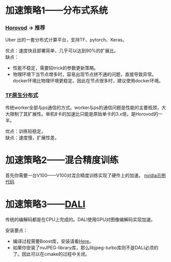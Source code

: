 # 加速策略1——分布式系统

### [Horovod](https://github.com/uber/horovod) -> 推荐
Uber 出的一套分布式计算平台，支持TF、pytorch、Keras。 

优点：速度快且部署简单，几乎可以达到90%的扩展比。 <br>
缺点：<br>
* 性能不稳定，需要较trick的参数更新策略。<br>
* 物理环境下当节点增多时，容易出现节点拼不通的问题，直接导致异常。docker环境比物理环境更稳定。因此在节点很多时，建议使用docker环境。<br>


### [TF原生分布式](https://blog.csdn.net/hjimce/article/details/61197190) <br>
传统worker全部与ps通信的方式。worker与ps的通信问题是性能的主要瓶颈，大大限制了其扩展性。单机8卡的加速比只能是原始单卡的3.x倍，是Horovod的一半。

优点：训练较稳定。 <br>
缺点：速度慢，扩展性差。<br>

# 加速策略2——混合精度训练
首先你需要一台V100——V100对混合精度训练实现了硬件上的加速。
[nvidia示例代码](https://github.com/NVIDIA/DeepLearningExamples/blob/master/TensorFlow/Classification/imagenet/nvcnn_hvd.py)

# 加速策略3——[DALI](https://github.com/NVIDIA/DALI)
传统的编解码都是在CPU上完成的。DALI使用GPU对图像编解码实现加速。<br>

安装要点：<br>
* 编译过程需要Boost库，安装请看[Here](https://github.com/shenqixiaojiang/installOthers)。 <br>
* 如果你安装了nvJPEG-library库，那么libjpeg-turbo库则不是DALI必须的了。因此可以在cmake的过程中关闭。<br>

